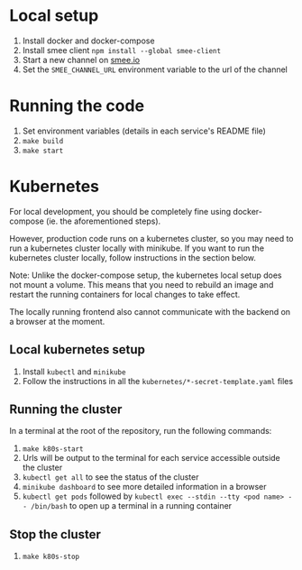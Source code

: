 # Local setup

1. Install docker and docker-compose
2. Install smee client `npm install --global smee-client`
3. Start a new channel on [smee.io](https://smee.io)
4. Set the `SMEE_CHANNEL_URL` environment variable to the url of the channel

# Running the code

1. Set environment variables (details in each service's README file)
2. `make build`
3. `make start`

# Kubernetes
For local development, you should be completely fine using docker-compose (ie. the aforementioned steps).

However, production code runs on a kubernetes cluster, so you may need to run a kubernetes cluster locally with minikube.
If you want to run the kubernetes cluster locally, follow instructions in the section below.

Note: Unlike the docker-compose setup, the kubernetes local setup does not mount a volume.
This means that you need to rebuild an image and restart the running containers for local changes to take effect.

The locally running frontend also cannot communicate with the backend on a browser at the moment.

## Local kubernetes setup
1. Install `kubectl` and `minikube`
2. Follow the instructions in all the `kubernetes/*-secret-template.yaml` files

## Running the cluster
In a terminal at the root of the repository, run the following commands:

1. `make k80s-start`
2. Urls will be output to the terminal for each service accessible outside the cluster
3. `kubectl get all` to see the status of the cluster
4. `minikube dashboard` to see more detailed information in a browser
5. `kubectl get pods` followed by `kubectl exec --stdin --tty <pod name> -- /bin/bash` to open up a terminal in a running container

## Stop the cluster

1. `make k80s-stop`
